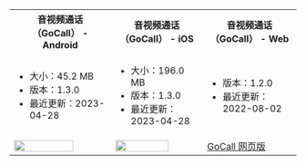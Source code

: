 <table>
  <colgroup>
    <col>
    <col>
    <col>
  </colgroup>
<tbody><tr>
<th>音视频通话（GoCall） - Android</th>
<th>音视频通话（GoCall） - iOS</th>
<th>音视频通话（GoCall） - Web</th>
</tr>
<tr>
<td><ul><li>大小：45.2 MB</li><li>版本：1.3.0</li><li>最近更新：2023-04-28</li></ul></td>
<td><ul><li>大小：196.0 MB</li><li>版本：1.3.0</li><li>最近更新：2023-04-28</li></ul></td>
<td><ul><li>版本：1.2.0</li><li>最近更新：2022-08-02</li></ul></td>
</tr>
<tr>
<td><a href="https://storage.zego.im/GoCall/GoCall.apk" target="_blank" title="手机扫码体验，或点击图片跳转。"><img src="https://zego-platform-growth.oss-cn-shanghai.aliyuncs.com/official-website/zego/experience-app/img_videocall_app_android%402x.png" width="80%"></a></td>
<td><a href="https://apps.apple.com/cn/app/gocall/id1600603263" target="_blank" title="手机扫码体验，或点击图片跳转。"><img src="https://zego-platform-growth.oss-cn-shanghai.aliyuncs.com/official-website/zego/experience-app/img_videocall_app_ios%402x.png" width="80%"></a></td>
<td><a href="https://gocall.zego.im/#/index" class="md-btn-primary important" target="_blank" title="点击按钮跳转。"><span class="text">GoCall 网页版</span></a></td>
</tr>
</tbody></table>
